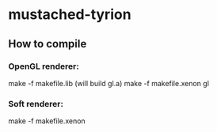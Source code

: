 mustached-tyrion
================

How to compile
--------------
### OpenGL renderer:
make -f makefile.lib (will build gl.a)
make -f makefile.xenon gl

### Soft renderer:
make -f makefile.xenon
